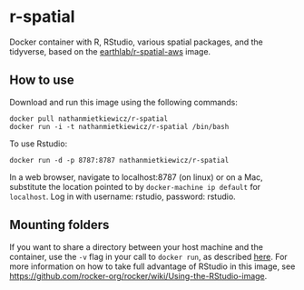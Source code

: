 # r-spatial

Docker container with R, RStudio, various spatial packages, and the tidyverse, based on the [earthlab/r-spatial-aws](https://github.com/earthlab/dockerfiles/tree/master/r-spatial-aws) image.

## How to use

Download and run this image using the following commands:

```
docker pull nathanmietkiewicz/r-spatial
docker run -i -t nathanmietkiewicz/r-spatial /bin/bash
```    

To use Rstudio:

```
docker run -d -p 8787:8787 nathanmietkiewicz/r-spatial
```

In a web browser, navigate to localhost:8787 (on linux) or on a Mac, substitute the location pointed to by `docker-machine ip default` for `localhost`.
Log in with username: rstudio, password: rstudio.

## Mounting folders

If you want to share a directory between your host machine and the container, use the `-v` flag in your call to `docker run`, as described [here](https://github.com/rocker-org/rocker/wiki/Sharing-files-with-host-machine).
For more information on how to take full advantage of RStudio in this image, see https://github.com/rocker-org/rocker/wiki/Using-the-RStudio-image.